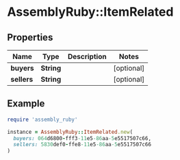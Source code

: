 # AssemblyRuby::ItemRelated

## Properties

| Name | Type | Description | Notes |
| ---- | ---- | ----------- | ----- |
| **buyers** | **String** |  | [optional] |
| **sellers** | **String** |  | [optional] |

## Example

```ruby
require 'assembly_ruby'

instance = AssemblyRuby::ItemRelated.new(
  buyers: 064d6800-fff3-11e5-86aa-5e5517507c66,
  sellers: 5830def0-ffe8-11e5-86aa-5e5517507c66
)
```

